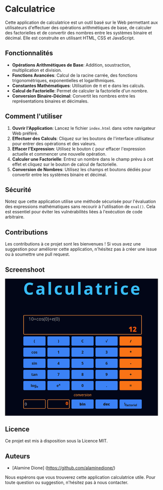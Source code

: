 # Calculatrice

Cette application de calculatrice est un outil basé sur le Web permettant aux utilisateurs d'effectuer des opérations arithmétiques de base, de calculer des factorielles et de convertir des nombres entre les systèmes binaire et décimal. Elle est construite en utilisant HTML, CSS et JavaScript.

## Fonctionnalités

- **Opérations Arithmétiques de Base**: Addition, soustraction, multiplication et division.
- **Fonctions Avancées**: Calcul de la racine carrée, des fonctions trigonométriques, exponentielles et logarithmiques.
- **Constantes Mathématiques**: Utilisation de π et e dans les calculs.
- **Calcul de Factorielle**: Permet de calculer la factorielle d'un nombre.
- **Conversion Binaire-Décimal**: Convertit les nombres entre les représentations binaires et décimales.

## Comment l'utiliser

1. **Ouvrir l'Application**: Lancez le fichier `index.html` dans votre navigateur Web préféré.
2. **Effectuer des Calculs**: Cliquez sur les boutons de l'interface utilisateur pour entrer des opérations et des valeurs.
3. **Effacer l'Expression**: Utilisez le bouton `C` pour effacer l'expression actuelle et commencer une nouvelle opération.
4. **Calculer une Factorielle**: Entrez un nombre dans le champ prévu à cet effet et cliquez sur le bouton de calcul de factorielle.
5. **Conversion de Nombres**: Utilisez les champs et boutons dédiés pour convertir entre les systèmes binaire et décimal.

## Sécurité

Notez que cette application utilise une méthode sécurisée pour l'évaluation des expressions mathématiques sans recourir à l'utilisation de `eval()`. Cela est essentiel pour éviter les vulnérabilités liées à l'exécution de code arbitraire.

## Contributions

Les contributions à ce projet sont les bienvenues ! Si vous avez une suggestion pour améliorer cette application, n'hésitez pas à créer une issue ou à soumettre une pull request.
## Screenshoot
![Calculatrice](https://github.com/alaminedione/Collection-de-Projets-JavaScript/blob/main/Calculatrice/Calcultrice.png "screenshhot de mon projet")
## Licence

Ce projet est mis à disposition sous la Licence MIT. 

## Auteurs

- [Alamine Dione] (https://github.com/alaminedione/)

Nous espérons que vous trouverez cette application calculatrice utile. Pour toute question ou suggestion, n'hésitez pas à nous contacter.

